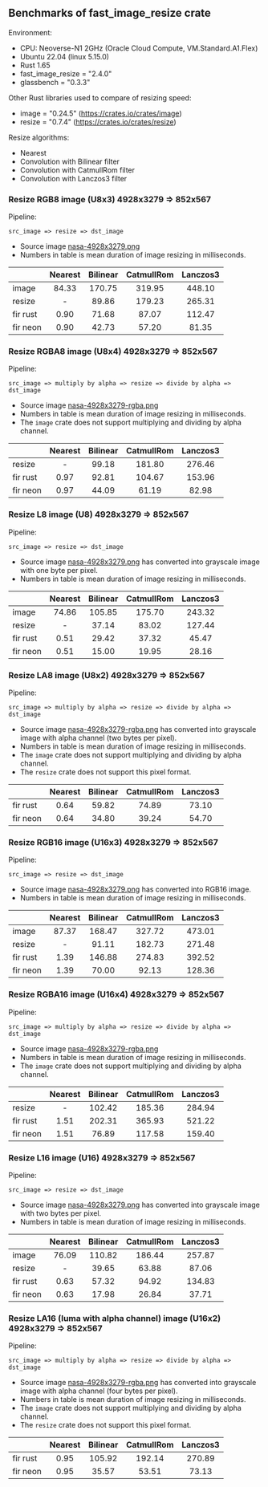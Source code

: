 ## Benchmarks of fast_image_resize crate

Environment:

- CPU: Neoverse-N1 2GHz (Oracle Cloud Compute, VM.Standard.A1.Flex)
- Ubuntu 22.04 (linux 5.15.0)
- Rust 1.65
- fast_image_resize = "2.4.0"
- glassbench = "0.3.3"

Other Rust libraries used to compare of resizing speed:

- image = "0.24.5" (<https://crates.io/crates/image>)
- resize = "0.7.4" (<https://crates.io/crates/resize>)

Resize algorithms:

- Nearest
- Convolution with Bilinear filter
- Convolution with CatmullRom filter
- Convolution with Lanczos3 filter

### Resize RGB8 image (U8x3) 4928x3279 => 852x567

Pipeline:

`src_image => resize => dst_image`

- Source image [nasa-4928x3279.png](https://github.com/Cykooz/fast_image_resize/blob/main/data/nasa-4928x3279.png)
- Numbers in table is mean duration of image resizing in milliseconds.

|          | Nearest | Bilinear | CatmullRom | Lanczos3 |
|----------|:-------:|:--------:|:----------:|:--------:|
| image    |  84.33  |  170.75  |   319.95   |  448.10  |
| resize   |    -    |  89.86   |   179.23   |  265.31  |
| fir rust |  0.90   |  71.68   |   87.07    |  112.47  |
| fir neon |  0.90   |  42.73   |   57.20    |  81.35   |

### Resize RGBA8 image (U8x4) 4928x3279 => 852x567

Pipeline:

`src_image => multiply by alpha => resize => divide by alpha => dst_image`

- Source image
  [nasa-4928x3279-rgba.png](https://github.com/Cykooz/fast_image_resize/blob/main/data/nasa-4928x3279-rgba.png)
- Numbers in table is mean duration of image resizing in milliseconds.
- The `image` crate does not support multiplying and dividing by alpha channel. 

|          | Nearest | Bilinear | CatmullRom | Lanczos3 |
|----------|:-------:|:--------:|:----------:|:--------:|
| resize   |    -    |  99.18   |   181.80   |  276.46  |
| fir rust |  0.97   |  92.81   |   104.67   |  153.96  |
| fir neon |  0.97   |  44.09   |   61.19    |  82.98   |

### Resize L8 image (U8) 4928x3279 => 852x567

Pipeline:

`src_image => resize => dst_image`

- Source image [nasa-4928x3279.png](https://github.com/Cykooz/fast_image_resize/blob/main/data/nasa-4928x3279.png)
  has converted into grayscale image with one byte per pixel.
- Numbers in table is mean duration of image resizing in milliseconds.

|          | Nearest | Bilinear | CatmullRom | Lanczos3 |
|----------|:-------:|:--------:|:----------:|:--------:|
| image    |  74.86  |  105.85  |   175.70   |  243.32  |
| resize   |    -    |  37.14   |   83.02    |  127.44  |
| fir rust |  0.51   |  29.42   |   37.32    |  45.47   |
| fir neon |  0.51   |  15.00   |   19.95    |  28.16   |

### Resize LA8 image (U8x2) 4928x3279 => 852x567

Pipeline:

`src_image => multiply by alpha => resize => divide by alpha => dst_image`

- Source image
  [nasa-4928x3279-rgba.png](https://github.com/Cykooz/fast_image_resize/blob/main/data/nasa-4928x3279-rgba.png)
  has converted into grayscale image with alpha channel (two bytes per pixel).
- Numbers in table is mean duration of image resizing in milliseconds.
- The `image` crate does not support multiplying and dividing by alpha channel.
- The `resize` crate does not support this pixel format.

|          | Nearest | Bilinear | CatmullRom | Lanczos3 |
|----------|:-------:|:--------:|:----------:|:--------:|
| fir rust |  0.64   |  59.82   |   74.89    |  73.10   |
| fir neon |  0.64   |  34.80   |   39.24    |  54.70   |

### Resize RGB16 image (U16x3) 4928x3279 => 852x567

Pipeline:

`src_image => resize => dst_image`

- Source image [nasa-4928x3279.png](https://github.com/Cykooz/fast_image_resize/blob/main/data/nasa-4928x3279.png)
  has converted into RGB16 image.
- Numbers in table is mean duration of image resizing in milliseconds.

|          | Nearest | Bilinear | CatmullRom | Lanczos3 |
|----------|:-------:|:--------:|:----------:|:--------:|
| image    |  87.37  |  168.47  |   327.72   |  473.01  |
| resize   |    -    |  91.11   |   182.73   |  271.48  |
| fir rust |  1.39   |  146.88  |   274.83   |  392.52  |
| fir neon |  1.39   |  70.00   |   92.13    |  128.36  |

### Resize RGBA16 image (U16x4) 4928x3279 => 852x567

Pipeline:

`src_image => multiply by alpha => resize => divide by alpha => dst_image`

- Source image
  [nasa-4928x3279-rgba.png](https://github.com/Cykooz/fast_image_resize/blob/main/data/nasa-4928x3279-rgba.png)
- Numbers in table is mean duration of image resizing in milliseconds.
- The `image` crate does not support multiplying and dividing by alpha channel.

|          | Nearest | Bilinear | CatmullRom | Lanczos3 |
|----------|:-------:|:--------:|:----------:|:--------:|
| resize   |    -    |  102.42  |   185.36   |  284.94  |
| fir rust |  1.51   |  202.31  |   365.93   |  521.22  |
| fir neon |  1.51   |  76.89   |   117.58   |  159.40  |

### Resize L16 image (U16) 4928x3279 => 852x567

Pipeline:

`src_image => resize => dst_image`

- Source image [nasa-4928x3279.png](https://github.com/Cykooz/fast_image_resize/blob/main/data/nasa-4928x3279.png)
  has converted into grayscale image with two bytes per pixel.
- Numbers in table is mean duration of image resizing in milliseconds.

|          | Nearest | Bilinear | CatmullRom | Lanczos3 |
|----------|:-------:|:--------:|:----------:|:--------:|
| image    |  76.09  |  110.82  |   186.44   |  257.87  |
| resize   |    -    |  39.65   |   63.88    |  87.06   |
| fir rust |  0.63   |  57.32   |   94.92    |  134.83  |
| fir neon |  0.63   |  17.98   |   26.84    |  37.71   |

### Resize LA16 (luma with alpha channel) image (U16x2) 4928x3279 => 852x567

Pipeline:

`src_image => multiply by alpha => resize => divide by alpha => dst_image`

- Source image
  [nasa-4928x3279-rgba.png](https://github.com/Cykooz/fast_image_resize/blob/main/data/nasa-4928x3279-rgba.png)
  has converted into grayscale image with alpha channel (four bytes per pixel).
- Numbers in table is mean duration of image resizing in milliseconds.
- The `image` crate does not support multiplying and dividing by alpha channel.
- The `resize` crate does not support this pixel format.

|          | Nearest | Bilinear | CatmullRom | Lanczos3 |
|----------|:-------:|:--------:|:----------:|:--------:|
| fir rust |  0.95   |  105.92  |   192.14   |  270.89  |
| fir neon |  0.95   |  35.57   |   53.51    |  73.13   |
